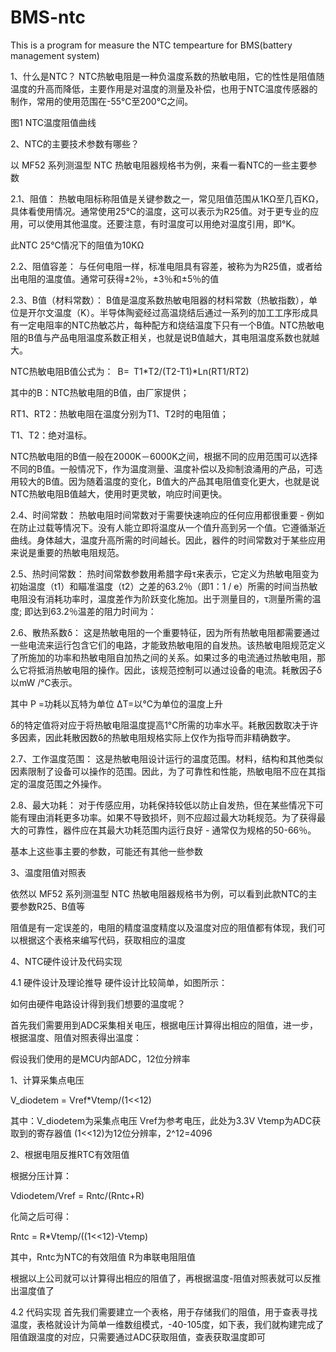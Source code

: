 # BMS-ntc
This is a program for measure the NTC tempearture for BMS(battery management system)


1、什么是NTC？
NTC热敏电阻是一种负温度系数的热敏电阻，它的性性是阻值随温度的升高而降低，主要作用是对温度的测量及补偿，也用于NTC温度传感器的制作，常用的使用范围在-55℃至200℃之间。

图1 NTC温度阻值曲线



2、NTC的主要技术参数有哪些？


以 MF52 系列测温型 NTC 热敏电阻器规格书为例，来看一看NTC的一些主要参数




2.1、阻值：
热敏电阻标称阻值是关键参数之一，常见阻值范围从1KΩ至几百KΩ，具体看使用情况。通常使用25℃的温度，这可以表示为R25值。对于更专业的应用，可以使用其他温度。还要注意，有时温度可以用绝对温度引用，即°K。

此NTC 25℃情况下的阻值为10KΩ

2.2、阻值容差：
与任何电阻一样，标准电阻具有容差，被称为为R25值，或者给出电阻的温度值。通常可获得±2％，±3％和±5％的值



2.3、B值（材料常数）：
B值是温度系数热敏电阻器的材料常数（热敏指数），单位是开尔文温度（K）。半导体陶瓷经过高温烧结后通过一系列的加工工序形成具有一定电阻率的NTC热敏芯片，每种配方和烧结温度下只有一个B值。NTC热敏电阻的B值与产品电阻温度系数正相关，也就是说B值越大，其电阻温度系数也就越大。



NTC热敏电阻B值公式为： B= T1*T2/(T2-T1)*Ln(RT1/RT2)

其中的B：NTC热敏电阻的B值，由厂家提供；

RT1、RT2：热敏电阻在温度分别为T1、T2时的电阻值；

T1、T2：绝对温标。

NTC热敏电阻的B值一般在2000K－6000K之间，根据不同的应用范围可以选择不同的B值。一般情况下，作为温度测量、温度补偿以及抑制浪涌用的产品，可选用较大的B值。因为随着温度的变化，B值大的产品其电阻值变化更大，也就是说NTC热敏电阻B值越大，使用时更灵敏，响应时间更快。



2.4、时间常数：
热敏电阻时间常数对于需要快速响应的任何应用都很重要 - 例如在防止过载等情况下。没有人能立即将温度从一个值升高到另一个值。它遵循渐近曲线。身体越大，温度升高所需的时间越长。因此，器件的时间常数对于某些应用来说是重要的热敏电阻规范。




2.5、热时间常数：
热时间常数参数用希腊字母τ来表示，它定义为热敏电阻变为初始温度（t1）和瞄准温度（t2）之差的63.2％（即1：1 / e）所需的时间当热敏电阻没有消耗功率时，温度差作为阶跃变化施加。出于测量目的，τ测量所需的温度; 即达到63.2％温差的阻力时间为：




2.6、散热系数δ：
这是热敏电阻的一个重要特征，因为所有热敏电阻都需要通过一些电流来运行包含它们的电路，才能致热敏电阻的自发热。该热敏电阻规范定义了所施加的功率和热敏电阻自加热之间的关系。如果过多的电流通过热敏电阻，那么它将抵消热敏电阻的操作。因此，该规范控制可以通过设备的电流。耗散因子δ以mW /℃表示。




其中 P =功耗以瓦特为单位 ΔT=以°C为单位的温度上升

δ的特定值将对应于将热敏电阻温度提高1°C所需的功率水平。耗散因数取决于许多因素，因此耗散因数δ的热敏电阻规格实际上仅作为指导而非精确数字。





2.7、工作温度范围：
这是热敏电阻设计运行的温度范围。材料，结构和其他类似因素限制了设备可以操作的范围。因此，为了可靠性和性能，热敏电阻不应在其指定的温度范围之外操作。







2.8、最大功耗：
对于传感应用，功耗保持较低以防止自发热，但在某些情况下可能有理由消耗更多功率。如果不导致损坏，则不应超过最大功耗规范。为了获得最大的可靠性，器件应在其最大功耗范围内运行良好 - 通常仅为规格的50-66％。







基本上这些事主要的参数，可能还有其他一些参数






3、温度阻值对照表




依然以 MF52 系列测温型 NTC 热敏电阻器规格书为例，可以看到此款NTC的主要参数R25、B值等

阻值是有一定误差的，电阻的精度温度精度以及温度对应的阻值都有体现，我们可以根据这个表格来编写代码，获取相应的温度







4、NTC硬件设计及代码实现


4.1 硬件设计及理论推导
硬件设计比较简单，如图所示：




如何由硬件电路设计得到我们想要的温度呢？

首先我们需要用到ADC采集相关电压，根据电压计算得出相应的阻值，进一步，根据温度、阻值对照表得出温度：

假设我们使用的是MCU内部ADC，12位分辨率


1、计算采集点电压

V_diodetem = Vref*Vtemp/(1<<12)

其中：V_diodetem为采集点电压 Vref为参考电压，此处为3.3V Vtemp为ADC获取到的寄存器值 (1<<12)为12位分辨率，2^12=4096

2、根据电阻反推RTC有效阻值

根据分压计算：

Vdiodetem/Vref = Rntc/(Rntc+R)

化简之后可得：

Rntc = R*Vtemp/((1<<12)-Vtemp)

其中，Rntc为NTC的有效阻值 R为串联电阻阻值

根据以上公司就可以计算得出相应的阻值了，再根据温度-阻值对照表就可以反推出温度值了


4.2 代码实现
首先我们需要建立一个表格，用于存储我们的阻值，用于查表寻找温度，表格就设计为简单一维数组模式，-40-105度，如下表，我们就构建完成了阻值跟温度的对应，只需要通过ADC获取阻值，查表获取温度即可


